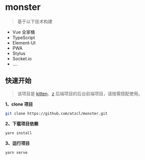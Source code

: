 # monster

> 基于以下技术构建
- Vue 全家桶
- TypeScript
- Element-UI
- PWA
- Stylus
- Socket.io
- ....


## 快速开始
> 该项目是 [kitten](https://github.com/atzcl/kitten)、[z](https://github.com/atzcl/z) 后端项目的后台前端项目，请按需搭配使用。


**1、clone 项目**
```bash
git clone https://github.com/atzcl/monster.git
```

**2、下载项目依赖**
```bash
yarn install
```

**3、运行项目**
```bash
yarn serve
```
